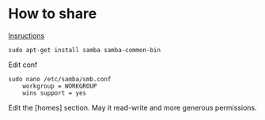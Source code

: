 # How to share

[Insructions](https://raspberrypihq.com/how-to-share-a-folder-with-a-windows-computer-from-a-raspberry-pi/)


	sudo apt-get install samba samba-common-bin

Edit conf

	sudo nano /etc/samba/smb.conf
		workgroup = WORKGROUP
		wins support = yes

Edit the [homes] section.  May it read-write and more generous permissions.

